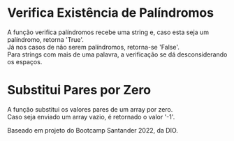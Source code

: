 # Verifica Existência de Palíndromos

A função verifica palíndromos recebe uma string e, caso esta seja um palíndromo, retorna 'True'. <br>
Já nos casos de não serem palíndromos, retorna-se 'False'. <br>
Para strings com mais de uma palavra, a verificação se dá desconsiderando os espaços. <br>

# Substitui Pares por Zero

A função substitui os valores pares de um array por zero. <br>
Caso seja enviado um array vazio, é retornado o valor '-1'. <br>

Baseado em projeto do Bootcamp Santander 2022, da DIO. 